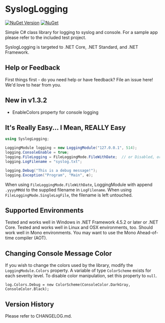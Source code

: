 # SyslogLogging

[![NuGet Version](https://img.shields.io/nuget/v/SyslogLogging.svg?style=flat)](https://www.nuget.org/packages/SyslogLogging/) [![NuGet](https://img.shields.io/nuget/dt/SyslogLogging.svg)](https://www.nuget.org/packages/SyslogLogging) 

Simple C# class library for logging to syslog and console.  For a sample app please refer to the included test project.

SyslogLogging is targeted to .NET Core, .NET Standard, and .NET Framework.

## Help or Feedback

First things first - do you need help or have feedback?  File an issue here!  We'd love to hear from you.

## New in v1.3.2

- EnableColors property for console logging

## It's Really Easy...  I Mean, REALLY Easy

```csharp
using SyslogLogging;

LoggingModule logging = new LoggingModule("127.0.0.1", 514);
logging.ConsoleEnable = true;
logging.FileLogging = FileLoggingMode.FileWithDate;  // or Disabled, or SingleLogFile
logging.LogFilename = "syslog.txt";

logging.Debug("This is a debug message!");
logging.Exception("Program", "Main", e);
```

When using ```FileLoggingMode.FileWithDate```, LoggingModule with append ```.yyyyMMdd``` to the supplied filename in ```LogFilename```.  When using ```FileLoggingMode.SingleLogFile```, the filename is left untouched.

## Supported Environments

Tested and works well in Windows in .NET Framework 4.5.2 or later or .NET Core.  Tested and works well in Linux and OSX environments, too.  Should work well in Mono environments.  You may want to use the Mono Ahead-of-time compiler (AOT).

## Changing Console Message Color

If you wish to change the colors used by the library, modify the ```LoggingModule.Colors``` property.  A variable of type ```ColorScheme``` exists for each severity level.  To disable color manipulation, set this property to ```null```.

```
log.Colors.Debug = new ColorScheme(ConsoleColor.DarkGray, ConsoleColor.Black);
```

## Version History

Please refer to CHANGELOG.md.
